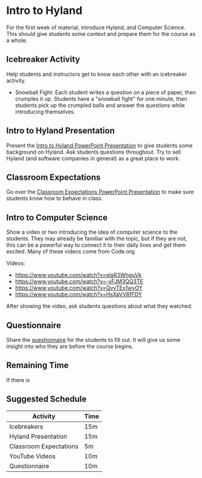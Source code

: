 # Intro to Hyland
For the first week of material, introduce Hyland, and Computer Science. This should give students some context and prepare them for the course as a whole.

## Icebreaker Activity
Help students and instructors get to know each other with an icebreaker activity.

- Snowball Fight: Each student writes a question on a piece of paper, then crumples it up. Students have a "snowball fight" for one minute, then students pick up the crumpled balls and answer the questions while introducing themselves.

## Intro to Hyland Presentation
Present the [Intro to Hyland PowerPoint Presentation](HylandPresentation.pptx) to give students some background on Hyland. Ask students questions throughout. Try to sell Hyland (and software companies in general) as a great place to work.

## Classroom Expectations
Go over the [Classroom Expectations PowerPoint Presentation](ClassroomExpectations) to make sure students know how to behave in class.

## Intro to Computer Science
Show a video or two introducing the idea of computer science to the students. They may already be familiar with the topic, but if they are not, this can be a powerful way to connect it to their daily lives and get them excited. Many of these videos come from Code.org.

Videos:
- https://www.youtube.com/watch?v=elaR3WhguVk
- https://www.youtube.com/watch?v=-xFJM3QQ3TE
- https://www.youtube.com/watch?v=QvyTEx1wyOY
- https://www.youtube.com/watch?v=HsXaVV6fFDY

After showing the video, ask students questions about what they watched.

## Questionnaire
Share the [questionnaire](https://forms.gle/aErAxixc21dv8mpK8) for the students to fill out. It will give us some insight into who they are before the course begins.

## Remaining Time
If there is 

## Suggested Schedule

| Activity | Time |
|-|-|
| Icebreakers | 15m |
| Hyland Presentation | 15m |
| Classroom Expectations | 5m |
| YouTube Videos | 10m |
| Questionnaire | 10m |